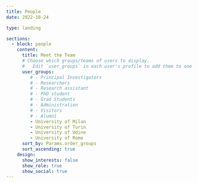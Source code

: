 ```yaml
---
title: People
date: 2022-10-24

type: landing

sections:
  - block: people
    content:
      title: Meet the Team
      # Choose which groups/teams of users to display.
      #   Edit `user_groups` in each user's profile to add them to one or more of these groups.
      user_groups:
         # - Principal Investigators
         # - Researchers
         # - Research assistant
         # - PhD student
         # - Grad Students
         # - Administration
         # - Visitors
         # - Alumni
         - University of Milan
         - University of Turin
         - University of Udine
         - University of Rome
      sort_by: Params.order_groups
      sort_ascending: true
    design:
      show_interests: false
      show_role: true
      show_social: true
---
```

